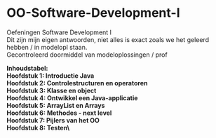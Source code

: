 # OO-Software-Development-I
Oefeningen Software Development I\
Dit zijn mijn eigen antwoorden, niet alles is exact zoals we het geleerd hebben / in modelopl staan.\
Gecontroleerd doormiddel van modeloplossingen / prof

<strong>Inhoudstabel:\
Hoofdstuk 1: Introductie Java\
Hoofdstuk 2: Controlestructuren en operatoren\
Hoofdstuk 3: Klasse en object\
Hoofdstuk 4: Ontwikkel een Java-applicatie\
Hoofdstuk 5: ArrayList en Arrays\
Hoofdstuk 6: Methodes - next level\
Hoofdstuk 7: Pijlers van het OO\
Hoofdstuk 8: Testen\
